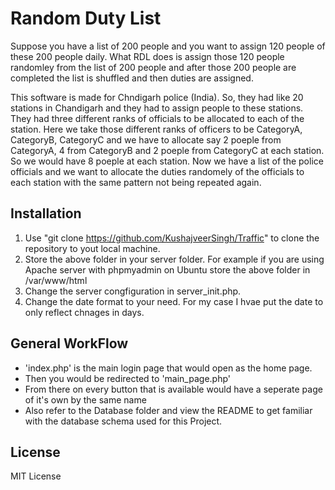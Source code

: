 # Random Duty List
Suppose you have a list of 200 people and you want to assign 120 people of these 200 people daily. What RDL does is assign those 120 people randomley from the list of 200 people and after those 200 people are completed the list is shuffled and then duties are assigned.

This software is made for Chndigarh police (India). So, they had like 20 stations in Chandigarh and they had to assign people to these stations. They had three different ranks of officials to be allocated to each of the station. Here we take those different ranks of officers to be CategoryA, CategoryB, CategoryC and we have to allocate say 2 poeple from CategoryA, 4 from CategoryB and 2 poeple from CategoryC at each station. So we would have 8 poeple at each station. Now we have a list of the police officials and we want to allocate the duties randomely of the officials to each station with the same pattern not being repeated again.

## Installation
1. Use "git clone https://github.com/KushajveerSingh/Traffic" to clone the repository to yout local machine.
2. Store the above folder in your server folder. For example if you are using Apache server with phpmyadmin on Ubuntu store the above folder in /var/www/html
3. Change the server congfiguration in server_init.php.
4. Change the date format to your need. For my case I hvae put the date to only reflect chnages in days.

## General WorkFlow
* 'index.php' is the main login page that would open as the home page.
* Then you would be redirected to 'main_page.php'
* From there on every button that is available would have a seperate page of it's own by the same name
* Also refer to the Database folder and view the README to get familiar with the database schema used for this Project.

## License
MIT License
